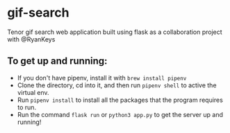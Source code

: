 # gif-search

Tenor gif search web application built using flask as a collaboration project with @RyanKeys

## To get up and running:

-   If you don't have pipenv, install it with `brew install pipenv`
-   Clone the directory, cd into it, and then run `pipenv shell` to active the virtual env.
-   Run `pipenv install` to install all the packages that the program requires to run.
-   Run the command `flask run` or `python3 app.py` to get the server up and running!
